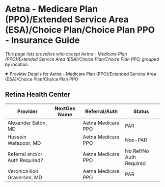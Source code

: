 # Aetna - Medicare Plan (PPO)/Extended Service Area (ESA)/Choice Plan/Choice Plan PPO - Insurance Guide

*This page lists providers who accept Aetna - Medicare Plan (PPO)/Extended Service Area (ESA)/Choice Plan/Choice Plan PPO, grouped by location.*

<details open><summary>Provider Details for Aetna - Medicare Plan (PPO)/Extended Service Area (ESA)/Choice Plan/Choice Plan PPO</summary>

## Retina Health Center

| Provider | NextGen Name | Referral/Auth | Status |
|----------|-------------|--------------|--------|
| Alexander Eaton, MD |  | Aetna Medicare PPO | PAR |
| Hussein Wafapoor, MD |  | Aetna Medicare PPO | Non-PAR |
| Referral and/or Auth Required? |  | Aetna Medicare PPO | No Ref/No Auth Required |
| Veronica Kon Graversen, MD |  | Aetna Medicare PPO | PAR |

</details>

